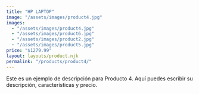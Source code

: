 ```yaml
---
title: "HP LAPTOP"
image: "/assets/images/product4.jpg"
images:
  - "/assets/images/product4.jpg"
  - "/assets/images/product6.jpg"
  - "/assets/images/product2.jpg"
  - "/assets/images/product5.jpg"
price: "$1279.99"
layout: layouts/product.njk
permalink: "/products/product4/"
---
```


Este es un ejemplo de descripción para Producto 4.
Aquí puedes escribir su descripción, características y precio.
